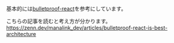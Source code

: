基本的には[bulletproof-react](https://github.com/alan2207/bulletproof-react/tree/master/src)を参考にしています。

こちらの記事を読むと考え方が分かります。
https://zenn.dev/manalink_dev/articles/bulletproof-react-is-best-architecture
